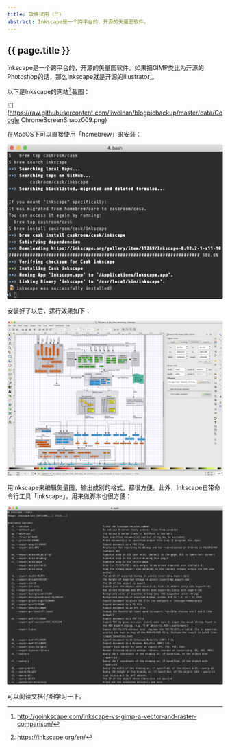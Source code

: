 ```yaml
---
title: 软件试用（二）
abstract: Inkscape是一个跨平台的，开源的矢量图软件。
---
```


## {{ page.title }}

Inkscape是一个跨平台的，开源的矢量图软件。如果把GIMP类比为开源的Photoshop的话，那么Inkscape就是开源的Illustrator[^compare]。

[^compare]: http://goinkscape.com/inkscape-vs-gimp-a-vector-and-raster-comparison/

以下是Inkscape的网站[^site]截图：

[^site]: https://inkscape.org/en/

![](https://raw.githubusercontent.com/liweinan/blogpicbackup/master/data/Google ChromeScreenSnapz009.png)

在MacOS下可以直接使用「homebrew」来安装：

![](https://raw.githubusercontent.com/liweinan/blogpicbackup/master/data/iTerm2ScreenSnapz012.png)

安装好了以后，运行效果如下：

![](https://raw.githubusercontent.com/liweinan/blogpicbackup/master/data/XQuartzScreenSnapz001.png)

用Inkscape来编辑矢量图，输出成别的格式，都很方便。此外，Inkscape自带命令行工具「inkscape」，用来做脚本也很方便：

![](https://raw.githubusercontent.com/liweinan/blogpicbackup/master/data/iTerm2ScreenSnapz013.png)

可以阅读文档仔细学习一下。

